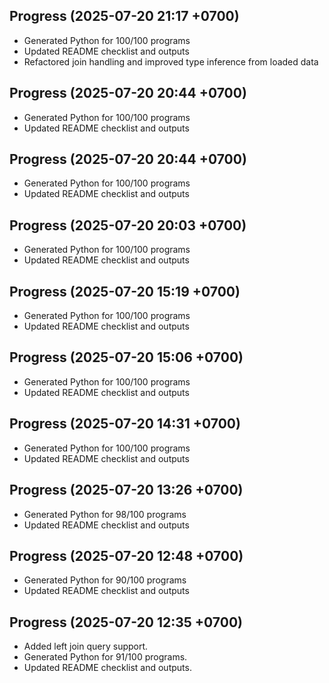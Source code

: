 ## Progress (2025-07-20 21:17 +0700)
- Generated Python for 100/100 programs
- Updated README checklist and outputs
- Refactored join handling and improved type inference from loaded data

## Progress (2025-07-20 20:44 +0700)
- Generated Python for 100/100 programs
- Updated README checklist and outputs

## Progress (2025-07-20 20:44 +0700)
- Generated Python for 100/100 programs
- Updated README checklist and outputs

## Progress (2025-07-20 20:03 +0700)
- Generated Python for 100/100 programs
- Updated README checklist and outputs

## Progress (2025-07-20 15:19 +0700)
- Generated Python for 100/100 programs
- Updated README checklist and outputs

## Progress (2025-07-20 15:06 +0700)
- Generated Python for 100/100 programs
- Updated README checklist and outputs

## Progress (2025-07-20 14:31 +0700)
- Generated Python for 100/100 programs
- Updated README checklist and outputs

## Progress (2025-07-20 13:26 +0700)
- Generated Python for 98/100 programs
- Updated README checklist and outputs

## Progress (2025-07-20 12:48 +0700)
- Generated Python for 90/100 programs
- Updated README checklist and outputs

## Progress (2025-07-20 12:35 +0700)
- Added left join query support.
- Generated Python for 91/100 programs.
- Updated README checklist and outputs.
